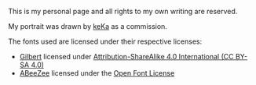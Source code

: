 This is my personal page and all rights to my own writing are reserved.

My portrait was drawn by [keKa](https://twitter.com/_keirakaila) as a commission.

The fonts used are licensed under their respective licenses:
 - [Gilbert](https://www.typewithpride.com/) licensed under [Attribution-ShareAlike 4.0 International (CC BY-SA 4.0)](https://creativecommons.org/licenses/by-sa/4.0/)
 - [ABeeZee](https://fonts.google.com/specimen/ABeeZee) licensed under the [Open Font License](https://scripts.sil.org/cms/scripts/page.php?site_id=nrsi&id=OFL)